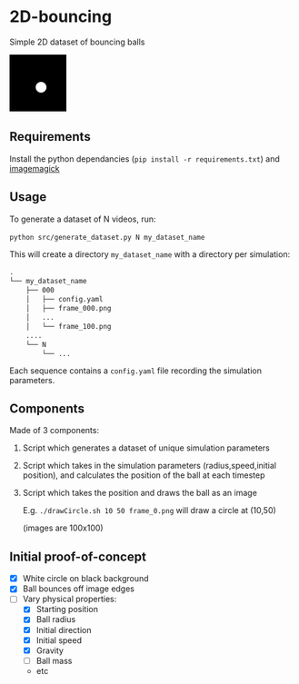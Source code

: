 # 2D-bouncing
Simple 2D dataset of bouncing balls

![](example.gif)

## Requirements

Install the python dependancies (`pip install -r requirements.txt`) and [imagemagick](https://www.archlinux.org/packages/?name=imagemagick)

## Usage

To generate a dataset of N videos, run:

`python src/generate_dataset.py N my_dataset_name`

This will create a directory `my_dataset_name` with a directory per simulation:
```
.
└── my_dataset_name
    ├── 000
    │   ├── config.yaml
    │   ├── frame_000.png
    │   ...
    │   └── frame_100.png
    ....
    └── N
        └── ...
```

Each sequence contains a `config.yaml` file recording the simulation parameters.

## Components
Made of 3 components:

1. Script which generates a dataset of unique simulation parameters

2. Script which takes in the simulation parameters (radius,speed,initial position), and calculates the position of the ball at each timestep

4. Script which takes the position and draws the ball as an image

    E.g. `./drawCircle.sh 10 50 frame_0.png` will draw a circle at (10,50)
    
    (images are 100x100)


## Initial proof-of-concept

- [x] White circle on black background
- [x] Ball bounces off image edges
- [ ] Vary physical properties:
    - [x] Starting position
    - [x] Ball radius
    - [x] Initial direction
    - [x] Initial speed
    - [x] Gravity
    - [ ] Ball mass
    - etc
